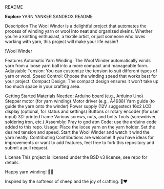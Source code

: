 README

<b>Explore</b>
YARN YANKER SANDBOX README

Description
The Wool Winder is a delightful project that automates the process of winding yarn or wool into neat and organized skeins. Whether you’re a knitting enthusiast, a textile artist, or just someone who loves working with yarn, this project will make your life easier!

!Wool Winder

Features
Automatic Yarn Winding: The Wool Winder automatically winds yarn from a loose yarn ball into a more compact and manageable form.
Adjustable Tension: You can customize the tension to suit different types of yarn or wool.
Speed Control: Choose the winding speed that works best for your project.
Compact Design: The compact design ensures it won’t take up too much space in your crafting area.

Getting Started
Materials Needed:
Arduino board (e.g., Arduino Uno)
Stepper motor (for yarn winding)
Motor driver (e.g., A4988)
Yarn guide (to guide the yarn onto the winder)
Power supply (12V suggested)
16x2 LCD display (optional, for status and settings)
Buttons or rotary encoder (for user input)
3D-printed frame
Various screws, nuts, and bolts
Tools (screwdriver, soldering iron, etc.)
Assembly:
Pray to god atm
Code:
use the arduino code added to this repo.
Usage:
Place the loose yarn on the yarn holder.
Set the desired tension and speed.
Start the Wool Winder and watch it wind the yarn neatly.
Contributing
Contributions are welcome! If you have ideas for improvements or want to add features, feel free to fork this repository and submit a pull request.

License
This project is licensed under the BSD v3 license, see repo for details.

Happy yarn winding! 🧶✨

Inspired by the softness of sheep and the joy of crafting. 🐑❤️
